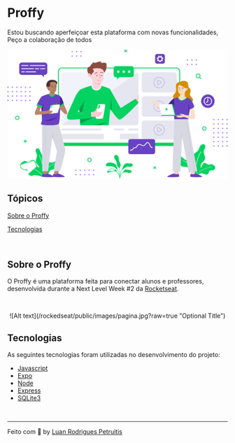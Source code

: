 # Proffy
Estou buscando aperfeiçoar esta plataforma com novas funcionalidades, Peço a colaboração de todos

<p>

![Alt text](/rockedseat/public/images/landing.svg?raw=true "Optional Title")

## Tópicos 

[Sobre o Proffy](#sobre-o-proffy)

[Tecnologias](#tecnologias)
</p>
<br>

## Sobre o Proffy

O Proffy é uma plataforma feita para conectar alunos e professores, desenvolvida durante a Next Level Week #2 da [Rocketseat](https://rocketseat.com.br/).

<br>

<p align="center">
  ![Alt text](/rockedseat/public/images/pagina.jpg?raw=true "Optional Title")
</p>

## Tecnologias

As seguintes tecnologias foram utilizadas no desenvolvimento do projeto:

- [Javascript](https://www.javascript.com/)
- [Expo](https://expo.io/)
- [Node](https://nodejs.org/en/)
- [Express](https://expressjs.com/)
- [SQLite3](https://www.sqlite.org/index.html)

<br>

---

Feito com :black_heart: by [Luan Rodrigues Petruitis](https://github.com/LuanPetruitis)